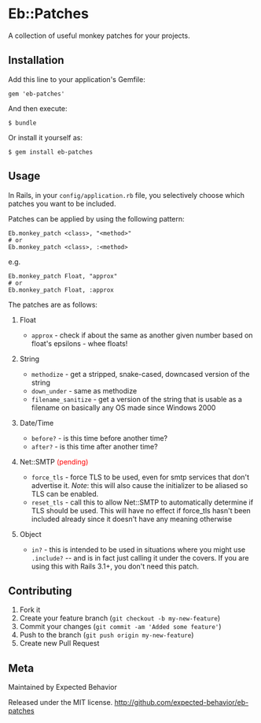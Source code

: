 # Eb::Patches

A collection of useful monkey patches for your projects.

## Installation

Add this line to your application's Gemfile:

    gem 'eb-patches'

And then execute:

    $ bundle

Or install it yourself as:

    $ gem install eb-patches

## Usage

In Rails, in your `config/application.rb` file, you selectively choose
which patches you want to be included.

Patches can be applied by using the following pattern:

    Eb.monkey_patch <class>, "<method>"
    # or
    Eb.monkey_patch <class>, :<method>

e.g.

    Eb.monkey_patch Float, "approx"
    # or
    Eb.monkey_patch Float, :approx

The patches are as follows:

1. Float
    * `approx` - check if about the same as another given number based on
float's epsilons - whee floats!

1. String
    * `methodize` - get a stripped, snake-cased, downcased version of the string
    * `down_under` - same as methodize
    * `filename_sanitize` - get a version of the string that is usable as a
filename on basically any OS made since Windows 2000

1. Date/Time
    * `before?` - is this time before another time?
    * `after?` - is this time after another time?

1. Net::SMTP <span style='color:red'>(pending)</span>
    * `force_tls` - force TLS to be used, even for smtp services that don't
advertise it. *Note*: this will also cause the initializer to be aliased so TLS
can be enabled.
    * `reset_tls` - call this to allow Net::SMTP to automatically determine if
TLS should be used. This will have no effect if force_tls hasn't been included
already since it doesn't have any meaning otherwise

1. Object
	* `in?` - this is intended to be used in situations where you might use `.include?` -- and is in fact just calling it under the covers. If you are using this with Rails 3.1+, you don't need this patch.

## Contributing

1. Fork it
2. Create your feature branch (`git checkout -b my-new-feature`)
3. Commit your changes (`git commit -am 'Added some feature'`)
4. Push to the branch (`git push origin my-new-feature`)
5. Create new Pull Request

## Meta

Maintained by Expected Behavior

Released under the MIT license. http://github.com/expected-behavior/eb-patches
